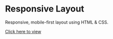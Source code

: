 # Responsive Layout

Responsive, mobile-first layout using HTML & CSS.

  <a href="https://etiennefdayer.github.io/Responsive-Layout/">Click here to view</a>




